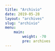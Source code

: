 ```yaml
---
title: "Archivio"
date: 2019-05-28
layout: "archives"
slug: "archivio"
menu:
    main:
        weight: -70
        pre: archives
---
```

